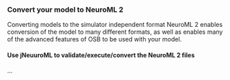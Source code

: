 ### Convert your model to NeuroML 2

Converting models to the simulator independent format NeuroML 2 enables conversion of the model to many different formats, 
as well as enables many of the advanced features of OSB to be used with your model.

#### Use jNeuuroML to validate/execute/convert the NeuroML 2 files

...
